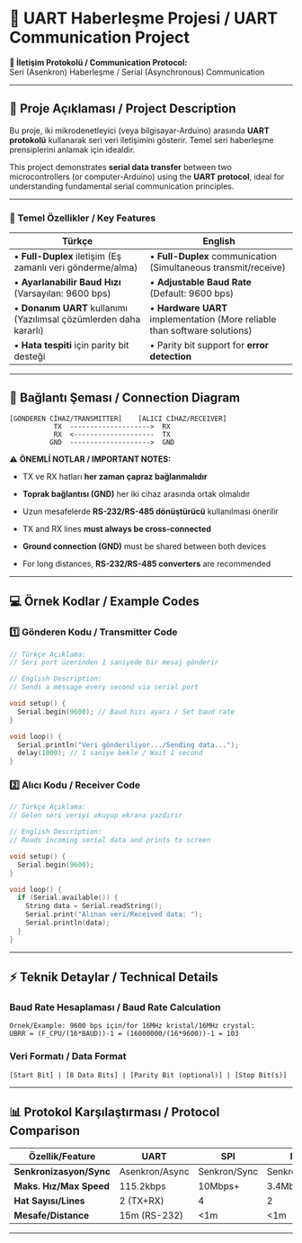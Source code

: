 
# **📌 UART Haberleşme Projesi / UART Communication Project**  
**🔗 İletişim Protokolü / Communication Protocol:**  
Seri (Asenkron) Haberleşme / Serial (Asynchronous) Communication

---

## **📖 Proje Açıklaması / Project Description**  
Bu proje, iki mikrodenetleyici (veya bilgisayar-Arduino) arasında **UART protokolü** kullanarak seri veri iletişimini gösterir. Temel seri haberleşme prensiplerini anlamak için idealdir.

This project demonstrates **serial data transfer** between two microcontrollers (or computer-Arduino) using the **UART protocol**, ideal for understanding fundamental serial communication principles.

---

### **🎯 Temel Özellikler / Key Features**  
| Türkçe | English |
|--------|---------|
| • **Full-Duplex** iletişim (Eş zamanlı veri gönderme/alma) | • **Full-Duplex** communication (Simultaneous transmit/receive) |
| • **Ayarlanabilir Baud Hızı** (Varsayılan: 9600 bps) | • **Adjustable Baud Rate** (Default: 9600 bps) |
| • **Donanım UART** kullanımı (Yazılımsal çözümlerden daha kararlı) | • **Hardware UART** implementation (More reliable than software solutions) |
| • **Hata tespiti** için parity bit desteği | • Parity bit support for **error detection** |

---

## **🔌 Bağlantı Şeması / Connection Diagram**
```
[GÖNDEREN CİHAZ/TRANSMITTER]    [ALICI CİHAZ/RECEIVER]
           TX  -------------------->  RX
           RX  <--------------------  TX
          GND  -------------------->  GND
```

⚠️ **ÖNEMLİ NOTLAR / IMPORTANT NOTES:**  
- TX ve RX hatları **her zaman çapraz bağlanmalıdır**  
- **Toprak bağlantısı (GND)** her iki cihaz arasında ortak olmalıdır  
- Uzun mesafelerde **RS-232/RS-485 dönüştürücü** kullanılması önerilir  

- TX and RX lines **must always be cross-connected**  
- **Ground connection (GND)** must be shared between both devices  
- For long distances, **RS-232/RS-485 converters** are recommended  

---

## **💻 Örnek Kodlar / Example Codes**
### **1️⃣ Gönderen Kodu / Transmitter Code**
```cpp
// Türkçe Açıklama:
// Seri port üzerinden 1 saniyede bir mesaj gönderir

// English Description:
// Sends a message every second via serial port

void setup() {
  Serial.begin(9600); // Baud hızı ayarı / Set baud rate
}

void loop() {
  Serial.println("Veri gönderiliyor.../Sending data...");
  delay(1000); // 1 saniye bekle / Wait 1 second
}
```

### **2️⃣ Alıcı Kodu / Receiver Code**
```cpp
// Türkçe Açıklama:
// Gelen seri veriyi okuyup ekrana yazdırır

// English Description:
// Reads incoming serial data and prints to screen

void setup() {
  Serial.begin(9600);
}

void loop() {
  if (Serial.available()) {
    String data = Serial.readString();
    Serial.print("Alınan veri/Received data: ");
    Serial.println(data);
  }
}
```

---

## **⚡ Teknik Detaylar / Technical Details**
### **Baud Rate Hesaplaması / Baud Rate Calculation**
```
Örnek/Example: 9600 bps için/for 16MHz kristal/16MHz crystal:
UBRR = (F_CPU/(16*BAUD))-1 = (16000000/(16*9600))-1 = 103
```

### **Veri Formatı / Data Format**
```
[Start Bit] | [8 Data Bits] | [Parity Bit (optional)] | [Stop Bit(s)]
```

---

## **📊 Protokol Karşılaştırması / Protocol Comparison**
| Özellik/Feature | UART | SPI | I²C |
|----------------|------|-----|-----|
| **Senkronizasyon/Sync** | Asenkron/Async | Senkron/Sync | Senkron/Sync |
| **Maks. Hız/Max Speed** | 115.2kbps | 10Mbps+ | 3.4Mbps |
| **Hat Sayısı/Lines** | 2 (TX+RX) | 4 | 2 |
| **Mesafe/Distance** | 15m (RS-232) | <1m | <1m |

---
